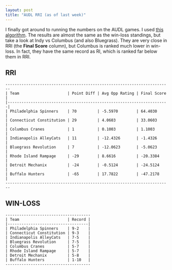 ```yaml
---
layout: post
title: "AUDL RRI (as of last week)"
---
```


I finally got around to running the numbers on the AUDL games. I used [this algorithm](http://www.pro-football-reference.com/blog/?p=37). The results are almost the same as the win-loss standings, but take a look at Indy vs Columbus (and also Bluegrass). They are very close in RRI (the __Final Score__ column), but Columbus is ranked much lower in win-loss. In fact, they have the same record as RI, which is ranked far below them in RRI. 

## RRI

    ------------------------------------------------------------------------
    | Team                     | Point Diff | Avg Opp Rating | Final Score |
    |----------------------------------------------------------------------|
    | Philadelphia Spinners    | 70         | -5.5970        | 64.4030     |
    | Connecticut Constitution | 29         | 4.0603         | 33.0603     |
    | Columbus Cranes          | 1          | 0.1003         | 1.1003      |
    | Indianapolis AlleyCats   | 11         | -12.4326       | -1.4326     |
    | Bluegrass Revolution     | 7          | -12.0623       | -5.0623     |
    | Rhode Island Rampage     | -29        | 8.6616         | -20.3384    |
    | Detroit Mechanix         | -24        | -0.5124        | -24.5124    |
    | Buffalo Hunters          | -65        | 17.7822        | -47.2178    |
    ------------------------------------------------------------------------


## WIN-LOSS

    -------------------------------------
    | Team                     | Record |
    |-----------------------------------|
    | Philadelphia Spinners    | 9-2    |
    | Connecticut Constitution | 9-3    |
    | Indianapolis AlleyCats   | 7-5    |
    | Bluegrass Revolution     | 7-5    |
    | Columbus Cranes          | 5-7    | 
    | Rhode Island Rampage     | 5-7    |
    | Detroit Mechanix         | 5-8    |
    | Buffalo Hunters          | 1-10   |
    -------------------------------------

